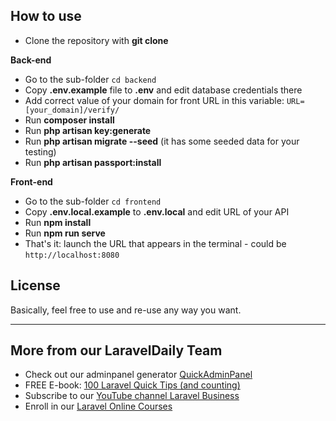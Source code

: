 ## How to use

- Clone the repository with __git clone__

__Back-end__

- Go to the sub-folder `cd backend`
- Copy __.env.example__ file to __.env__ and edit database credentials there
- Add correct value of your domain for front URL in this variable: `URL=[your_domain]/verify/`
- Run __composer install__
- Run __php artisan key:generate__
- Run __php artisan migrate --seed__ (it has some seeded data for your testing)
- Run __php artisan passport:install__


__Front-end__

- Go to the sub-folder `cd frontend`
- Copy __.env.local.example__ to __.env.local__ and edit URL of your API
- Run __npm install__ 
- Run __npm run serve__ 
- That's it: launch the URL that appears in the terminal - could be `http://localhost:8080`


## License

Basically, feel free to use and re-use any way you want.

---

## More from our LaravelDaily Team

- Check out our adminpanel generator [QuickAdminPanel](https://quickadminpanel.com)
- FREE E-book: [100 Laravel Quick Tips (and counting)](https://laraveldaily.com/free-e-book-40-laravel-quick-tips-and-counting/)
- Subscribe to our [YouTube channel Laravel Business](https://www.youtube.com/channel/UCTuplgOBi6tJIlesIboymGA)
- Enroll in our [Laravel Online Courses](https://laraveldaily.teachable.com/)
